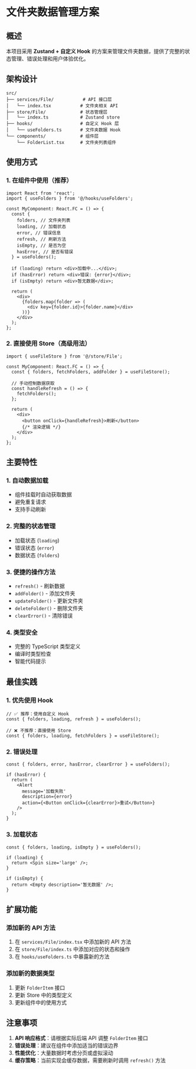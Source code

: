 # 文件夹数据管理方案

## 概述

本项目采用 **Zustand + 自定义 Hook** 的方案来管理文件夹数据，提供了完整的状态管理、错误处理和用户体验优化。

## 架构设计

```
src/
├── services/File/           # API 接口层
│   └── index.tsx           # 文件夹相关 API
├── store/File/             # 状态管理层
│   └── index.ts            # Zustand store
├── hooks/                  # 自定义 Hook 层
│   └── useFolders.ts       # 文件夹数据 Hook
└── components/             # 组件层
    └── FolderList.tsx      # 文件夹列表组件
```

## 使用方式

### 1. 在组件中使用（推荐）

```tsx
import React from 'react';
import { useFolders } from '@/hooks/useFolders';

const MyComponent: React.FC = () => {
  const {
    folders, // 文件夹列表
    loading, // 加载状态
    error, // 错误信息
    refresh, // 刷新方法
    isEmpty, // 是否为空
    hasError, // 是否有错误
  } = useFolders();

  if (loading) return <div>加载中...</div>;
  if (hasError) return <div>错误: {error}</div>;
  if (isEmpty) return <div>暂无数据</div>;

  return (
    <div>
      {folders.map(folder => (
        <div key={folder.id}>{folder.name}</div>
      ))}
    </div>
  );
};
```

### 2. 直接使用 Store（高级用法）

```tsx
import { useFileStore } from '@/store/File';

const MyComponent: React.FC = () => {
  const { folders, fetchFolders, addFolder } = useFileStore();

  // 手动控制数据获取
  const handleRefresh = () => {
    fetchFolders();
  };

  return (
    <div>
      <button onClick={handleRefresh}>刷新</button>
      {/* 渲染逻辑 */}
    </div>
  );
};
```

## 主要特性

### 1. 自动数据加载

- 组件挂载时自动获取数据
- 避免重复请求
- 支持手动刷新

### 2. 完整的状态管理

- 加载状态 (`loading`)
- 错误状态 (`error`)
- 数据状态 (`folders`)

### 3. 便捷的操作方法

- `refresh()` - 刷新数据
- `addFolder()` - 添加文件夹
- `updateFolder()` - 更新文件夹
- `deleteFolder()` - 删除文件夹
- `clearError()` - 清除错误

### 4. 类型安全

- 完整的 TypeScript 类型定义
- 编译时类型检查
- 智能代码提示

## 最佳实践

### 1. 优先使用 Hook

```tsx
// ✅ 推荐：使用自定义 Hook
const { folders, loading, refresh } = useFolders();

// ❌ 不推荐：直接使用 Store
const { folders, loading, fetchFolders } = useFileStore();
```

### 2. 错误处理

```tsx
const { folders, error, hasError, clearError } = useFolders();

if (hasError) {
  return (
    <Alert
      message='加载失败'
      description={error}
      action={<Button onClick={clearError}>重试</Button>}
    />
  );
}
```

### 3. 加载状态

```tsx
const { folders, loading, isEmpty } = useFolders();

if (loading) {
  return <Spin size='large' />;
}

if (isEmpty) {
  return <Empty description='暂无数据' />;
}
```

## 扩展功能

### 添加新的 API 方法

1. 在 `services/File/index.tsx` 中添加新的 API 方法
2. 在 `store/File/index.ts` 中添加对应的状态和操作
3. 在 `hooks/useFolders.ts` 中暴露新的方法

### 添加新的数据类型

1. 更新 `FolderItem` 接口
2. 更新 Store 中的类型定义
3. 更新组件中的使用方式

## 注意事项

1. **API 响应格式**：请根据实际后端 API 调整 `FolderItem` 接口
2. **错误处理**：建议在组件中添加适当的错误边界
3. **性能优化**：大量数据时考虑分页或虚拟滚动
4. **缓存策略**：当前实现会缓存数据，需要刷新时调用 `refresh()` 方法
